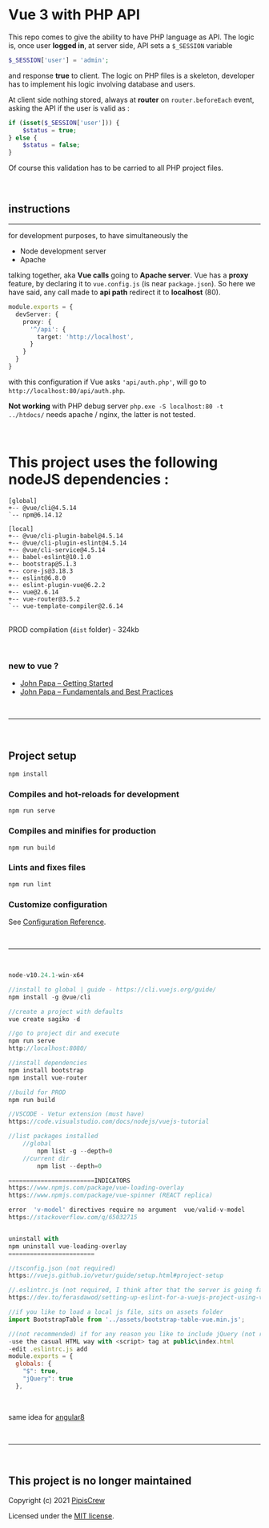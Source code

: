 # Vue 3 with PHP API

This repo comes to give the ability to have PHP language as API. The logic is, once user **logged in**, at server side, API sets a `$_SESSION` variable  

```php
$_SESSION['user'] = 'admin';
```

and response **true** to client. The logic on PHP files is a skeleton, developer has to implement his logic involving database and users.  

At client side nothing stored, always at **router** on `router.beforeEach` event, asking the API if the user is valid as :

```php
if (isset($_SESSION['user'])) {
    $status = true;
} else {
    $status = false;
}
```

Of course this validation has to be carried to all PHP project files.  

&nbsp;  

## instructions
-----  

for development purposes, to have simultaneously the 
* Node development server
* Apache  

talking together, aka **Vue calls** going to **Apache server**. Vue has a **proxy** feature, by declaring it to `vue.config.js` (is near `package.json`).  So here we have said, any call made to **api path** redirect it to **localhost** (80).
```ts
module.exports = {
  devServer: {
    proxy: {
      '^/api': {
        target: 'http://localhost',
      }
    }
  }
}
```
with this configuration if Vue asks `'api/auth.php'`, will go to `http://localhost:80/api/auth.php`.  

**Not working** with PHP debug server `php.exe -S localhost:80 -t ../htdocs/` needs apache / nginx, the latter is not tested.  

&nbsp;  

# This project uses the following nodeJS dependencies :
```
[global]
+-- @vue/cli@4.5.14
`-- npm@6.14.12

[local]
+-- @vue/cli-plugin-babel@4.5.14
+-- @vue/cli-plugin-eslint@4.5.14
+-- @vue/cli-service@4.5.14
+-- babel-eslint@10.1.0
+-- bootstrap@5.1.3
+-- core-js@3.18.3
+-- eslint@6.8.0
+-- eslint-plugin-vue@6.2.2
+-- vue@2.6.14
+-- vue-router@3.5.2
`-- vue-template-compiler@2.6.14
```
&nbsp;  
PROD compilation (`dist` folder) - 324kb

&nbsp;  
### new to vue ?  
* [John Papa – Getting Started](http://pluralsight.pxf.io/1Qrod)  
* [John Papa – Fundamentals and Best Practices](https://www.youtube.com/watch?v=KkbcoUrHBZw)  

&nbsp;  

-----  

&nbsp;  

## Project setup
```
npm install
```

### Compiles and hot-reloads for development
```
npm run serve
```

### Compiles and minifies for production
```
npm run build
```

### Lints and fixes files
```
npm run lint
```

### Customize configuration
See [Configuration Reference](https://cli.vuejs.org/config/).

&nbsp;  

-----  

&nbsp;  

```js
node-v10.24.1-win-x64

//install to global | guide - https://cli.vuejs.org/guide/
npm install -g @vue/cli

//create a project with defaults
vue create sagiko -d

//go to project dir and execute
npm run serve
http://localhost:8080/

//install dependencies
npm install bootstrap
npm install vue-router

//build for PROD
npm run build

//VSCODE - Vetur extension (must have)
https://code.visualstudio.com/docs/nodejs/vuejs-tutorial

//list packages installed
	//global
		npm list -g --depth=0
	//current dir
		npm list --depth=0

========================INDICATORS
https://www.npmjs.com/package/vue-loading-overlay
https://www.npmjs.com/package/vue-spinner (REACT replica)

error  'v-model' directives require no argument  vue/valid-v-model
https://stackoverflow.com/q/65032715


uninstall with 
npm uninstall vue-loading-overlay
========================

//tsconfig.json (not required)
https://vuejs.github.io/vetur/guide/setup.html#project-setup

//.eslintrc.js (not required, I think after that the server is going faster)
https://dev.to/ferasdawod/setting-up-eslint-for-a-vuejs-project-using-vs-code-i54

//if you like to load a local js file, sits on assets folder
import BootstrapTable from '../assets/bootstrap-table-vue.min.js';

//(not recommended) if for any reason you like to include jQuery (not recommended)
-use the casual HTML way with <script> tag at public\index.html
-edit .eslintrc.js add 
module.exports = {
  globals: {
    "$": true,
    "jQuery": true
  },
```

&nbsp;  
 
same idea for [angular8](https://github.com/pipiscrew/angular2_small_prjs/tree/master/angular8_simplified_retain_PHPSessionCookie)  

&nbsp;  

-----  

&nbsp; 
## This project is no longer maintained  

Copyright (c) 2021 [PipisCrew](http://pipiscrew.com)

Licensed under the [MIT license](http://www.opensource.org/licenses/mit-license.php).